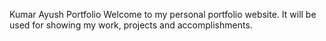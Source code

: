 Kumar Ayush Portfolio 
Welcome to my personal portfolio website.
It will be used for showing my work, projects and accomplishments.
